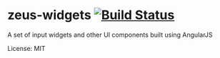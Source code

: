 # zeus-widgets [![Build Status](https://travis-ci.org/zeusjs/widgets.svg)](https://travis-ci.org/zeusjs/widgets)
A set of input widgets and other UI components built using AngularJS

License: MIT
